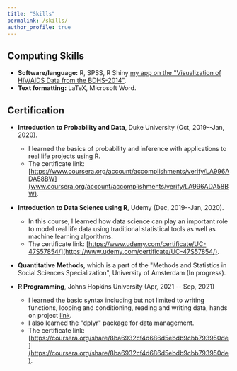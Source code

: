 ```yaml
---
title: "Skills"
permalink: /skills/
author_profile: true
---
```


## Computing Skills
* **Software/language:** R, SPSS, R Shiny [my app on the "Visualization of HIV/AIDS Data from the BDHS-2014"](https://shurovi-rahman.shinyapps.io/bdhsEDA/).
* **Text formatting:** LaTeX, Microsoft Word.

## Certification
* **Introduction to Probability and Data**, Duke University (Oct, 2019--Jan, 2020).
  + I learned the basics of probability and inference with applications to real life projects using R. 
  + The certificate link: [https://www.coursera.org/account/accomplishments/verify/LA996ADA58BW](www.coursera.org/account/accomplishments/verify/LA996ADA58BW).

* **Introduction to Data Science using R**, Udemy (Dec, 2019--Jan, 2020).
  + In this course, I learned how data science can play an important role to model real life data using traditional statistical tools as well as machine learning algorithms. 
  + The certificate link: [https://www.udemy.com/certificate/UC-47S57854/](https://www.udemy.com/certificate/UC-47S57854/).

* **Quantitative Methods**, which is a part of the "Methods and Statistics in Social Sciences Specialization", University of Amsterdam (In progress).

* **R Programming**, Johns Hopkins University (Apr, 2021 -- Sep, 2021)
  + I learned the basic syntax including but not limited to writing functions, looping and conditioning, reading and writing data, hands on project [link](https://github.com/shurovirahman/ProgrammingAssignment2). 
  + I also learned the "dplyr" package for data management.
  + The certificate link: [https://coursera.org/share/8ba6932cf4d686d5ebdb9cbb793950de](https://coursera.org/share/8ba6932cf4d686d5ebdb9cbb793950de).

